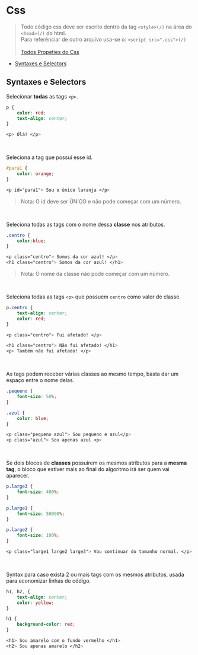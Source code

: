 <!-- text-ident: -->

# Css

> Todo código css deve ser escrito dentro da tag `<style>(/)` na área do `<head>(/)` do html. <br>
Para referênciar de outro arquivo usa-se o: `<script src=".css">(/)` <br><br>
[Todos Propeties do Css](https://www.w3schools.com/cssref/default.asp) 

* [Syntaxes e Selectors]()

## Syntaxes e Selectors

Selecionar **todas** as tags `<p>`.

```css
p {
    color: red;
    text-align: center;
}

<p> Olá! </p>
```

<br>

Seleciona a tag que possui esse id.

```css
#para1 {
    color: orange;
}

<p id="para1"> Sou o único laranja </p>
```

> Nota: O id deve ser ÚNICO e não pode começar com um número.

<br>

Seleciona todas as tags com o nome dessa **classe** nos atributos.

```css
.centro {
    color:blue;
}

<p class="centro"> Somos da cor azul! </p>
<h1 class="centro"> Somos da cor azul! </h1>
```

> Nota: O nome da classe não pode começar com um número.

<br>

Seleciona todas as tags `<p>` que possuem `centro` como valor de classe.

```css
p.centro {
    text-align: center;
    color: red;
}

<p class="centro"> Fui afetado! </p>

<h1 class="centro"> Não fui afetado! </h1>
<p> Também não fui afetado! </p>
```

<br>

As tags podem receber várias classes ao mesmo tempo, basta dar um espaço entre o nome delas.

```css
.pequeno {
    font-size: 50%;
}

.azul {
    color: blue;
}

<p class="pequeno azul"> Sou pequeno e azul</p>
<p class="azul"> Sou apenas azul <p>
```

<br>

Se dois blocos de **classes** possuirem os mesmos atributos para a **mesma tag**, o bloco que estiver mais ao final do algoritmo irá ser quem vai aparecer.

```css
p.large3 {
    font-size: 400%;
}

p.large1 {
    font-size: 50000%;
}

p.large2 {
    font-size: 100%;
}

<p class="large1 large2 large3"> Vou continuar do tamanho normal. </p> 
```

<br>

Syntax para caso exista 2 ou mais tags com os mesmos atributos, usada para economizar linhas de código.

```css
h1, h2, {
    text-align: center;
    color: yellow;
}

h1 {
    background-color: red;
}

<h1> Sou amarelo com o fundo vermelho </h1>
<h2> Sou apenas amarelo </h2>
```
